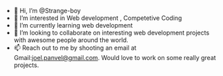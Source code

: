 - 👋 Hi, I’m @Strange-boy
- 👀 I’m interested in Web development , Competetive Coding
- 🌱 I’m currently learning web development
- 💞️ I’m looking to collaborate on interesting web development projects with awesome people around the world.
- 📫 Reach out to me by shooting an email at Gmail:joel.panvel@gmail.com.
Would love to work on some really great projects.

<!---
Strange-boy/Strange-boy is a ✨ special ✨ repository because its `README.md` (this file) appears on your GitHub profile.
You can click the Preview link to take a look at your changes.
--->
